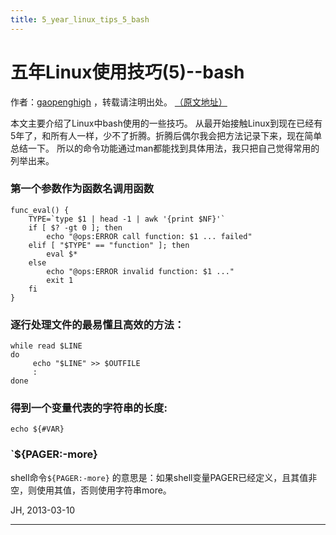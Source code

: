 ```yaml
---
title: 5_year_linux_tips_5_bash
---
```


<head><link rel='stylesheet' href='/style/github2.css'/></head>

五年Linux使用技巧(5)--bash
=========================

作者：[gaopenghigh](http://gaopenghigh.github.com)
，转载请注明出处。
[（原文地址）](http://gaopenghigh.github.io/posts/5_year_linux_tips_5_bash.html)

本文主要介绍了Linux中bash使用的一些技巧。
从最开始接触Linux到现在已经有5年了，和所有人一样，少不了折腾。折腾后偶尔我会把方法记录下来，现在简单总结一下。
所以的命令功能通过man都能找到具体用法，我只把自己觉得常用的列举出来。


### 第一个参数作为函数名调用函数

    func_eval() {
        TYPE=`type $1 | head -1 | awk '{print $NF}'`
        if [ $? -gt 0 ]; then
            echo "@ops:ERROR call function: $1 ... failed"
        elif [ "$TYPE" == "function" ]; then
            eval $*
        else
            echo "@ops:ERROR invalid function: $1 ..."
            exit 1
        fi 
    }

### 逐行处理文件的最易懂且高效的方法：

    while read $LINE
    do
         echo "$LINE" >> $OUTFILE
         :
    done

### 得到一个变量代表的字符串的长度:

    echo ${#VAR}

### `${PAGER:-more}

shell命令`${PAGER:-more}`
的意思是：如果shell变量PAGER已经定义，且其值非空，则使用其值，否则使用字符串more。


JH, 2013-03-10

----

<div id="disqus_thread"></div>
<script type="text/javascript">
/* * * CONFIGURATION VARIABLES: EDIT BEFORE PASTING INTO YOUR WEBPAGE * * */
    var disqus_shortname = 'gaopenghigh'; // required: replace example with your forum shortname

    /* * * DON'T EDIT BELOW THIS LINE * * */
    (function() {
        var dsq = document.createElement('script'); dsq.type = 'text/javascript'; dsq.async = true;
        dsq.src = '//' + disqus_shortname + '.disqus.com/embed.js';
        (document.getElementsByTagName('head')[0] || document.getElementsByTagName('body')[0]).appendChild(dsq);
    })();
</script>
<script>
  (function(i,s,o,g,r,a,m){i['GoogleAnalyticsObject']=r;i[r]=i[r]||function(){
  (i[r].q=i[r].q||[]).push(arguments)},i[r].l=1*new Date();a=s.createElement(o),
  m=s.getElementsByTagName(o)[0];a.async=1;a.src=g;m.parentNode.insertBefore(a,m)
  })(window,document,'script','//www.google-analytics.com/analytics.js','ga');

  ga('create', 'UA-40539766-1', 'github.com');
  ga('send', 'pageview');

</script>

